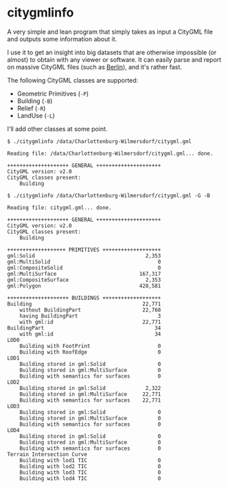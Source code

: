 # citygmlinfo

A very simple and lean program that simply takes as input a CityGML file and outputs some information about it.

I use it to get an insight into big datasets that are otherwise impossible (or almost) to obtain with any viewer or software.
It can easily parse and report on massive CityGML files (such as [Berlin](http://www.businesslocationcenter.de/en/downloadportal)), and it's rather fast.

The following CityGML classes are supported:

  - Geometric Primitives (`-P`)
  - Building (`-B`)
  - Relief (`-R`)
  - LandUse (`-L`)

I'll add other classes at some point.

```
$ ./citygmlinfo /data/Charlottenburg-Wilmersdorf/citygml.gml

Reading file: /data/Charlottenburg-Wilmersdorf/citygml.gml... done.

++++++++++++++++++++ GENERAL +++++++++++++++++++++
CityGML version: v2.0
CityGML classes present:
    Building
```

```
$ ./citygmlinfo /data/Charlottenburg-Wilmersdorf/citygml.gml -G -B

Reading file: citygml.gml... done.

++++++++++++++++++++ GENERAL +++++++++++++++++++++
CityGML version: v2.0
CityGML classes present:
    Building
    
+++++++++++++++++++ PRIMITIVES +++++++++++++++++++
gml:Solid                                    2,353
gml:MultiSolid                                   0
gml:CompositeSolid                               0
gml:MultiSurface                           167,317
gml:CompositeSurface                         2,353
gml:Polygon                                428,581

++++++++++++++++++++ BUILDINGS +++++++++++++++++++
Building                                    22,771
    without BuildingPart                    22,768
    having BuildingPart                          3
    with gml:id                             22,771
BuildingPart                                    34
    with gml:id                                 34
LOD0
    Building with FootPrint                      0
    Building with RoofEdge                       0
LOD1
    Building stored in gml:Solid                 0
    Building stored in gml:MultiSurface          0
    Building with semantics for surfaces         0
LOD2
    Building stored in gml:Solid             2,322
    Building stored in gml:MultiSurface     22,771
    Building with semantics for surfaces    22,771
LOD3
    Building stored in gml:Solid                 0
    Building stored in gml:MultiSurface          0
    Building with semantics for surfaces         0
LOD4
    Building stored in gml:Solid                 0
    Building stored in gml:MultiSurface          0
    Building with semantics for surfaces         0
Terrain Intersection Curve
    Building with lod1 TIC                       0
    Building with lod2 TIC                       0
    Building with lod3 TIC                       0
    Building with lod4 TIC                       0
```
